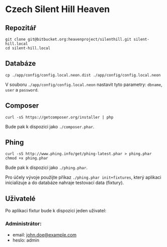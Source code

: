 # Czech Silent Hill Heaven

## Repozitář

```
git clone git@bitbucket.org:heavenproject/silenthill.git silent-hill.local
cd silent-hill.local
```

## Databáze

`cp ./app/config/config.local.neon.dist ./app/config/config.local.neon`

V souboru `./app/config/config.local.neon` nastavit tyto parametry: `dbname`, `user` a `password`.

## Composer

`curl -sS https://getcomposer.org/installer | php`

Bude pak k dispozici jako `./composer.phar`.

## Phing

```
curl -sS http://www.phing.info/get/phing-latest.phar > phing.phar
chmod +x phing.phar
```

Bude pak k dispozici jako `./phing.phar`.

Pro účely vývoje použijte příkaz `./phing.phar init+fixtures`, který aplikaci inicializuje a do databáze nahraje testovací data (fixtury).

## Uživatelé

Po aplikaci fixtur bude k dispozici jeden uživatel:

### Administrátor:

* email: john.doe@example.com
* heslo: admin
